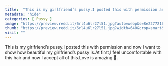 ```yaml
---
title:  "This is my girlfriend’s pussy.I posted this with permission and now I want to show how beautiful my girlfriend’s pussy is.At first,I feel uncomfortable with this hair and now I accept all of this.Love is amazing 🥰."
metadate: "hide"
categories: [ Pussy ]
image: "https://preview.redd.it/6rl4u6lr27l51.jpg?auto=webp&s=8e227721608afee338ffc7aceebcb1c1066c1fbe"
thumb: "https://preview.redd.it/6rl4u6lr27l51.jpg?width=640&crop=smart&auto=webp&s=5ad66d127e412985268ba8b143b712469822d63b"
visit: ""
---
```

This is my girlfriend’s pussy.I posted this with permission and now I want to show how beautiful my girlfriend’s pussy is.At first,I feel uncomfortable with this hair and now I accept all of this.Love is amazing 🥰.
